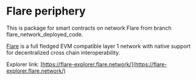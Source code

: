 # Flare periphery

This is package for smart contracts on network Flare from branch flare_network_deployed_code.

[Flare](https://docs.flare.network/) is a full fledged EVM compatible layer 1 network with native support for decentralized cross chain interoperability.

Explorer link: [https://flare-explorer.flare.network/](https://flare-explorer.flare.network/)
